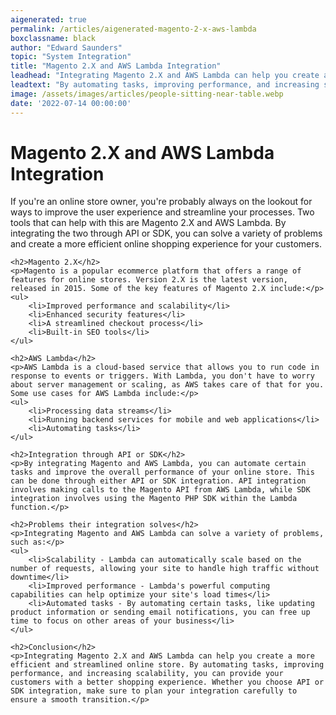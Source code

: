 ```yaml
---
aigenerated: true
permalink: /articles/aigenerated-magento-2-x-aws-lambda
boxclassname: black
author: "Edward Saunders"
topic: "System Integration"
title: "Magento 2.X and AWS Lambda Integration"
leadhead: "Integrating Magento 2.X and AWS Lambda can help you create a more efficient and streamlined online store"
leadtext: "By automating tasks, improving performance, and increasing scalability, you can provide your customers with a better shopping experience. Whether you choose API or SDK integration, make sure to plan your integration carefully to ensure a smooth transition."
image: /assets/images/articles/people-sitting-near-table.webp
date: '2022-07-14 00:00:00'
---
```

<div class="arttext">	<h1>Magento 2.X and AWS Lambda Integration</h1>
	<p>If you're an online store owner, you're probably always on the lookout for ways to improve the user experience and streamline your processes. Two tools that can help with this are Magento 2.X and AWS Lambda. By integrating the two through API or SDK, you can solve a variety of problems and create a more efficient online shopping experience for your customers.</p>

	<h2>Magento 2.X</h2>
	<p>Magento is a popular ecommerce platform that offers a range of features for online stores. Version 2.X is the latest version, released in 2015. Some of the key features of Magento 2.X include:</p>
	<ul>
		<li>Improved performance and scalability</li>
		<li>Enhanced security features</li>
		<li>A streamlined checkout process</li>
		<li>Built-in SEO tools</li>
	</ul>

	<h2>AWS Lambda</h2>
	<p>AWS Lambda is a cloud-based service that allows you to run code in response to events or triggers. With Lambda, you don't have to worry about server management or scaling, as AWS takes care of that for you. Some use cases for AWS Lambda include:</p>
	<ul>
		<li>Processing data streams</li>
		<li>Running backend services for mobile and web applications</li>
		<li>Automating tasks</li>
	</ul>

	<h2>Integration through API or SDK</h2>
	<p>By integrating Magento and AWS Lambda, you can automate certain tasks and improve the overall performance of your online store. This can be done through either API or SDK integration. API integration involves making calls to the Magento API from AWS Lambda, while SDK integration involves using the Magento PHP SDK within the Lambda function.</p>

	<h2>Problems their integration solves</h2>
	<p>Integrating Magento and AWS Lambda can solve a variety of problems, such as:</p>
	<ul>
		<li>Scalability - Lambda can automatically scale based on the number of requests, allowing your site to handle high traffic without downtime</li>
		<li>Improved performance - Lambda's powerful computing capabilities can help optimize your site's load times</li>
		<li>Automated tasks - By automating certain tasks, like updating product information or sending email notifications, you can free up time to focus on other areas of your business</li>
	</ul>

	<h2>Conclusion</h2>
	<p>Integrating Magento 2.X and AWS Lambda can help you create a more efficient and streamlined online store. By automating tasks, improving performance, and increasing scalability, you can provide your customers with a better shopping experience. Whether you choose API or SDK integration, make sure to plan your integration carefully to ensure a smooth transition.</p>
</div>